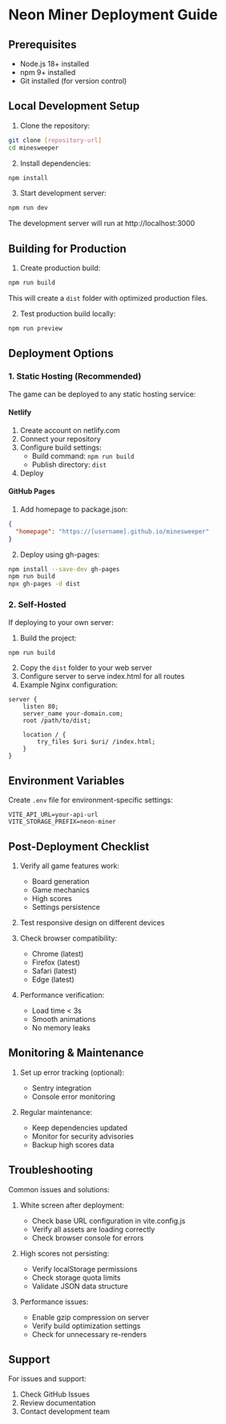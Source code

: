 # Neon Miner Deployment Guide

## Prerequisites
- Node.js 18+ installed
- npm 9+ installed
- Git installed (for version control)

## Local Development Setup

1. Clone the repository:
```bash
git clone [repository-url]
cd minesweeper
```

2. Install dependencies:
```bash
npm install
```

3. Start development server:
```bash
npm run dev
```
The development server will run at http://localhost:3000

## Building for Production

1. Create production build:
```bash
npm run build
```
This will create a `dist` folder with optimized production files.

2. Test production build locally:
```bash
npm run preview
```

## Deployment Options

### 1. Static Hosting (Recommended)
The game can be deployed to any static hosting service:

#### Netlify
1. Create account on netlify.com
2. Connect your repository
3. Configure build settings:
   - Build command: `npm run build`
   - Publish directory: `dist`
4. Deploy

#### GitHub Pages
1. Add homepage to package.json:
```json
{
  "homepage": "https://[username].github.io/minesweeper"
}
```

2. Deploy using gh-pages:
```bash
npm install --save-dev gh-pages
npm run build
npx gh-pages -d dist
```

### 2. Self-Hosted
If deploying to your own server:

1. Build the project:
```bash
npm run build
```

2. Copy the `dist` folder to your web server
3. Configure server to serve index.html for all routes
4. Example Nginx configuration:
```nginx
server {
    listen 80;
    server_name your-domain.com;
    root /path/to/dist;
    
    location / {
        try_files $uri $uri/ /index.html;
    }
}
```

## Environment Variables

Create `.env` file for environment-specific settings:
```env
VITE_API_URL=your-api-url
VITE_STORAGE_PREFIX=neon-miner
```

## Post-Deployment Checklist

1. Verify all game features work:
   - Board generation
   - Game mechanics
   - High scores
   - Settings persistence

2. Test responsive design on different devices

3. Check browser compatibility:
   - Chrome (latest)
   - Firefox (latest)
   - Safari (latest)
   - Edge (latest)

4. Performance verification:
   - Load time < 3s
   - Smooth animations
   - No memory leaks

## Monitoring & Maintenance

1. Set up error tracking (optional):
   - Sentry integration
   - Console error monitoring

2. Regular maintenance:
   - Keep dependencies updated
   - Monitor for security advisories
   - Backup high scores data

## Troubleshooting

Common issues and solutions:

1. White screen after deployment:
   - Check base URL configuration in vite.config.js
   - Verify all assets are loading correctly
   - Check browser console for errors

2. High scores not persisting:
   - Verify localStorage permissions
   - Check storage quota limits
   - Validate JSON data structure

3. Performance issues:
   - Enable gzip compression on server
   - Verify build optimization settings
   - Check for unnecessary re-renders

## Support

For issues and support:
1. Check GitHub Issues
2. Review documentation
3. Contact development team

